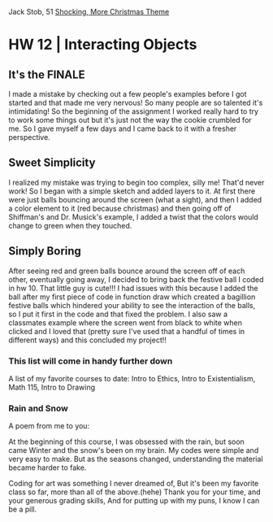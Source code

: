 Jack Stob, 51
[Shocking, More Christmas Theme](https://jackelynstob.github.io/CreativeCoding1/hw-12/)

# HW 12 | Interacting Objects

## It's the FINALE

I made a mistake by checking out a few people's examples before I got started and that made me very nervous! So many people are so talented it's intimidating! So the beginning of the assignment I worked really hard to try to work some things out but it's just not the way the cookie crumbled for me. So I gave myself a few days and I came back to it with a fresher perspective.

## Sweet Simplicity

I realized my mistake was trying to begin too complex, silly me! That'd never work! So I began with a simple sketch and added layers to it. At first there were just balls bouncing around the screen (what a sight), and then I added a color element to it (red because christmas) and then going off of Shiffman's and Dr. Musick's example, I added a twist that the colors would change to green when they touched.

## Simply Boring

After seeing red and green balls bounce around the screen off of each other, eventually going away, I decided to bring back the festive ball I coded in hw 10. That little guy is cute!!! I had issues with this because I added the ball after my first piece of code in function draw which created a bagillion festive balls which hindered your ability to see the interaction of the balls, so I put it first in the code and that fixed the problem. I also saw a classmates example where the screen went from black to white when clicked and I loved that (pretty sure I've used that a handful of times in different ways) and this concluded my project!!


### This list will come in handy further down
A list of my favorite courses to date:
Intro to Ethics,
Intro to Existentialism,
Math 115,
Intro to Drawing
### Rain and Snow

A poem from me to you:

At the beginning of this course, I was obsessed with the rain,
but soon came Winter and the snow's been on my brain.
My codes were simple and very easy to make.
But as the seasons changed, understanding the material became harder to fake.

Coding for art was something I never dreamed of,
But it's been my favorite class so far, more than all of the above.(hehe)
Thank you for your time, and your generous grading skills,
And for putting up with my puns, I know I can be a pill.  
